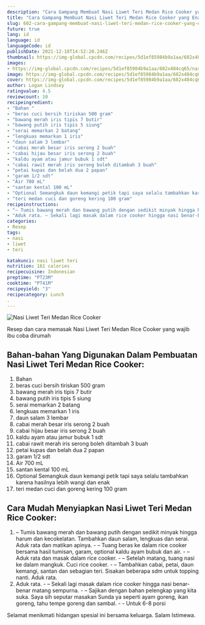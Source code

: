 ```yaml
---
description: "Cara Gampang Membuat Nasi Liwet Teri Medan Rice Cooker yang Enak Banget"
title: "Cara Gampang Membuat Nasi Liwet Teri Medan Rice Cooker yang Enak Banget"
slug: 602-cara-gampang-membuat-nasi-liwet-teri-medan-rice-cooker-yang-enak-banget
future: true
lang: id
language: id
languageCode: id
publishDate: 2021-12-18T14:52:20.246Z 
thumbnail: https://img-global.cpcdn.com/recipes/5d1ef85984b9a1aa/682x484cq65/nasi-liwet-teri-medan-rice-cooker-foto-resep-utama.png
images:
- https://img-global.cpcdn.com/recipes/5d1ef85984b9a1aa/682x484cq65/nasi-liwet-teri-medan-rice-cooker-foto-resep-utama.png
image: https://img-global.cpcdn.com/recipes/5d1ef85984b9a1aa/682x484cq65/nasi-liwet-teri-medan-rice-cooker-foto-resep-utama.png
cover: https://img-global.cpcdn.com/recipes/5d1ef85984b9a1aa/682x484cq65/nasi-liwet-teri-medan-rice-cooker-foto-resep-utama.png
author: Logan Lindsey
ratingvalue: 4.5
reviewcount: 10
recipeingredient:
- "Bahan "
- "beras cuci bersih tiriskan 500 gram"
- "bawang merah iris tipis 7 butir"
- "bawang putih iris tipis 5 siung"
- "serai memarkan 2 batang"
- "lengkuas memarkan 1 iris"
- "daun salam 3 lembar"
- "cabai merah besar iris serong 2 buah"
- "cabai hijau besar iris serong 2 buah"
- "kaldu ayam atau jamur bubuk 1 sdt"
- "cabai rawit merah iris serong boleh ditambah 3 buah"
- "petai kupas dan belah dua 2 papan"
- "garam 1/2 sdt"
- "Air 700 mL"
- "santan kental 100 mL"
- "Optional Semangkuk daun kemangi petik tapi saya selalu tambahkan karena hasilnya lebih wangi dan enak "
- "teri medan cuci dan goreng kering 100 gram"
recipeinstructions:
- "– Tumis bawang merah dan bawang putih dengan sedikit minyak hingga harum dan kecokelatan. Tambahkan daun salam, lengkuas dan serai. Aduk rata dan matikan apinya. – Tuang beras ke dalam rice cooker bersama hasil tumisan, garam, optional kaldu ayam bubuk dan air. – Aduk rata dan masak dalam rice cooker. – Setelah matang, tuang nasi ke dalam mangkuk. Cuci rice cooker. – Tambahkan cabai, petai, daun kemangi, santan dan sebagian teri. Sisakan beberapa sdm untuk topping nanti. Aduk rata."
- "Aduk rata. – Sekali lagi masak dalam rice cooker hingga nasi benar-benar matang sempurna. – Sajikan dengan bahan pelengkap yang kita suka. Saya sih seputar masakan Sunda ya seperti ayam goreng, ikan goreng, tahu tempe goreng dan sambal.  Untuk 6-8 porsi"
categories:
- Resep
tags:
- nasi
- liwet
- teri

katakunci: nasi liwet teri 
nutrition: 161 calories
recipecuisine: Indonesian
preptime: "PT23M"
cooktime: "PT41M"
recipeyield: "3"
recipecategory: Lunch
. 
---
```



![Nasi Liwet Teri Medan Rice Cooker](https://img-global.cpcdn.com/recipes/5d1ef85984b9a1aa/682x484cq65/nasi-liwet-teri-medan-rice-cooker-foto-resep-utama.png)

Resep dan cara memasak  Nasi Liwet Teri Medan Rice Cooker yang wajib ibu coba dirumah

<!--inarticleads1-->

## Bahan-bahan Yang Digunakan Dalam Pembuatan Nasi Liwet Teri Medan Rice Cooker:

1. Bahan 
1. beras cuci bersih tiriskan 500 gram
1. bawang merah iris tipis 7 butir
1. bawang putih iris tipis 5 siung
1. serai memarkan 2 batang
1. lengkuas memarkan 1 iris
1. daun salam 3 lembar
1. cabai merah besar iris serong 2 buah
1. cabai hijau besar iris serong 2 buah
1. kaldu ayam atau jamur bubuk 1 sdt
1. cabai rawit merah iris serong boleh ditambah 3 buah
1. petai kupas dan belah dua 2 papan
1. garam 1/2 sdt
1. Air 700 mL
1. santan kental 100 mL
1. Optional Semangkuk daun kemangi petik tapi saya selalu tambahkan karena hasilnya lebih wangi dan enak 
1. teri medan cuci dan goreng kering 100 gram



<!--inarticleads2-->

## Cara Mudah Menyiapkan Nasi Liwet Teri Medan Rice Cooker:

1. – Tumis bawang merah dan bawang putih dengan sedikit minyak hingga harum dan kecokelatan. Tambahkan daun salam, lengkuas dan serai. Aduk rata dan matikan apinya. - – Tuang beras ke dalam rice cooker bersama hasil tumisan, garam, optional kaldu ayam bubuk dan air. - – Aduk rata dan masak dalam rice cooker. - – Setelah matang, tuang nasi ke dalam mangkuk. Cuci rice cooker. - – Tambahkan cabai, petai, daun kemangi, santan dan sebagian teri. Sisakan beberapa sdm untuk topping nanti. Aduk rata.
1. Aduk rata. - – Sekali lagi masak dalam rice cooker hingga nasi benar-benar matang sempurna. - – Sajikan dengan bahan pelengkap yang kita suka. Saya sih seputar masakan Sunda ya seperti ayam goreng, ikan goreng, tahu tempe goreng dan sambal. -  - Untuk 6-8 porsi




Selamat menikmati hidangan spesial ini bersama keluarga. Salam Istimewa.
